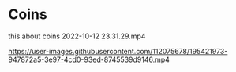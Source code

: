 # Coins
this about coins
2022-10-12 23.31.29.mp4

https://user-images.githubusercontent.com/112075678/195421973-947872a5-3e97-4cd0-93ed-8745539d9146.mp4

